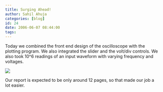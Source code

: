 ```yaml
---
title: Surging Ahead!
author: Sahil Ahuja
categories: [blog]
id: 24
date: 2006-06-07 08:44:00
tags:
---
```


Today we combined the front end design of the oscilloscope with the plotting program. We also integrated the slider and the volt/div controls. We also took 10^6 readings of an input waveform with varying frequency and voltages.

[![](http://photos1.blogger.com/blogger/6436/2951/320/Screenshot-4.0.png)](http://photos1.blogger.com/blogger/6436/2951/1600/Screenshot-4.0.png)

Our report is expected to be only around 12 pages, so that made our job a lot easier.